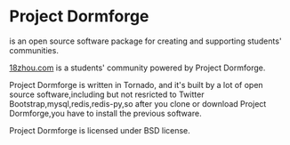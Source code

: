 <p><h1>Project Dormforge</h1> is an open source software package for creating and supporting students' communities.</p>
<p><a href="http://18zhou.com">18zhou.com</a> is a students' community powered by Project Dormforge.</p>

<p>Project Dormforge is written in Tornado, and it's built by a lot of open source software,including but not resricted to Twitter Bootstrap,mysql,redis,redis-py,so after you clone or download Project Dormforge,you have to install the previous software.</p>

<p>Project Dormforge is licensed under BSD license.</p>
